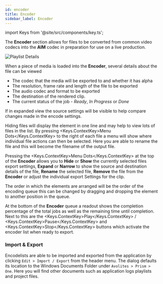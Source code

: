 ```yaml
---
id: encoder
title: Encoder
sidebar_label: Encoder
---
```


import Keys from '@site/src/components/key.ts';

The **Encoder** section allows for files to be converted from common video codecs into the **AIM** codec in preparation for use on a live production.

![Playlist Details](/prismdocs/images/playlistdetails.png "Playlist Details")

When a piece of media is loaded into the **Encoder**, several details about the file can be viewed

* The codec that the media will be exported to and whether it has alpha
* The resolution, frame rate and length of the file to be exported 
* The audio codec and format to be exported 
* The destination of the rendered clip. 
* The current status of the job - *Ready*, *In Progress* or *Done*

If in expanded view the source settings will be visible to help compare changes made in the encode settings.

Hiding files will display the element in one line and may help to view lots of files in the list. By pressing <Keys.ContextKey>Menu Dots</Keys.ContextKey> to the right of each file a menu will show where individual file actions can then be selected. Here you are able to rename the file and this will become the filename of the output file.

Pressing the <Keys.ContextKey>Menu Dots</Keys.ContextKey> at the top of the **Encoder** allows you to **Hide** or **Show** the currently selected files export settings, **Expand** or **Narrow** to show the source and destination details of the file, **Rename** the selected file, **Remove** the file from the **Encoder** or adjust the individual export Settings for the clip.

The order in which the elements are arranged will be the order of the encoding queue this can be changed by dragging and dropping the element to another position in the queue.

At the bottom of the **Encoder** queue a readout shows the completion percentage of the total jobs as well as the remaining time until completion. Next to this are the <Keys.ContextKey>Play</Keys.ContextKey> / <Keys.ContextKey>Pause</Keys.ContextKey> and <Keys.ContextKey>Stop</Keys.ContextKey> buttons which activate the encoder list when ready to export.

### Import & Export

Encodelists are able to be imported and exported from the application by clicking `Edit > Import / Export` from the header menu. The dialog defaults its location to the Windows Documents Folder under `Avolites > Prism > One`. Here you will find other documents such as application logs playlists and project files.
